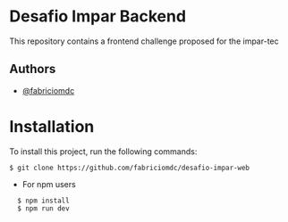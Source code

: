 # Desafio Impar Backend

This repository contains a frontend challenge proposed for the impar-tec

## Authors

- [@fabriciomdc](https://github.com/fabriciomdc)

# Installation

To install this project, run the following commands:

```
$ git clone https://github.com/fabriciomdc/desafio-impar-web
```

- For npm users

```
  $ npm install
  $ npm run dev
```
